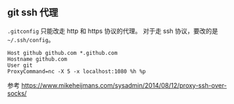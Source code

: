 ## git ssh 代理

`.gitconfig` 只能改走 http 和 https 协议的代理。
对于走 ssh 协议，要改的是 `~/.ssh/config`。

```
Host github github.com *.github.com
Hostname github.com
User git
ProxyCommand=nc -X 5 -x localhost:1080 %h %p
```

参考 https://www.mikeheijmans.com/sysadmin/2014/08/12/proxy-ssh-over-socks/
